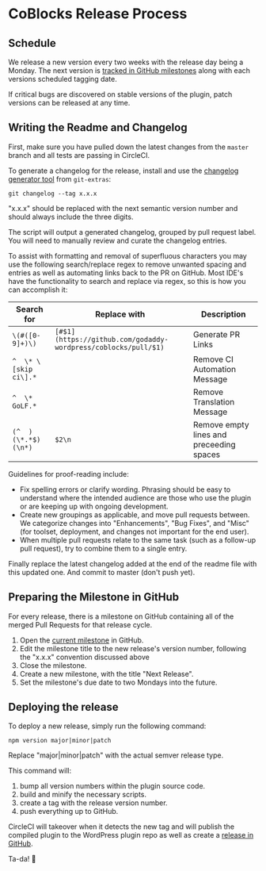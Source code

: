 # CoBlocks Release Process

## Schedule

We release a new version every two weeks with the release day being a Monday. The next version is [tracked in GitHub milestones](https://github.com/godaddy-wordpress/coblocks/milestones) along with each versions scheduled tagging date.

If critical bugs are discovered on stable versions of the plugin, patch versions can be released at any time.

## Writing the Readme and Changelog

First, make sure you have pulled down the latest changes from the `master` branch and all tests are passing in CircleCI.

To generate a changelog for the release, install and use the [changelog generator tool](https://github.com/tj/git-extras/blob/master/Installation.md) from `git-extras`:

```
git changelog --tag x.x.x
```

"x.x.x" should be replaced with the next semantic version number and should always include the three digits.

The script will output a generated changelog, grouped by pull request label. You will need to manually review and curate the changelog entries.

To assist with formatting and removal of superfluous characters you may use the following search/replace regex to remove unwanted spacing and entries as well as automating links back to the PR on GitHub. Most IDE's have the functionality to search and replace via regex, so this is how you can accomplish it:

| Search for     | Replace with | Description
| ----------- | ----------- | ----------- |
| `\(#([0-9]+)\)` | `[#$1](https://github.com/godaddy-wordpress/coblocks/pull/$1)` | Generate PR Links
| `^  \* \[skip ci\].*` | | Remove CI Automation Message |
| `^  \* GoLF.*` | | Remove Translation Message |
| `(^  )(\*.*$)(\n*)`| `$2\n` | Remove empty lines and preceeding spaces |


Guidelines for proof-reading include:

- Fix spelling errors or clarify wording. Phrasing should be easy to understand where the intended audience are those who use the plugin or are keeping up with ongoing development.
- Create new groupings as applicable, and move pull requests between. We categorize changes into "Enhancements", "Bug Fixes", and "Misc" (for toolset, deployment, and changes not important for the end user).
- When multiple pull requests relate to the same task (such as a follow-up pull request), try to combine them to a single entry.

Finally replace the latest changelog added at the end of the readme file with this updated one. And commit to master (don't push yet).

## Preparing the Milestone in GitHub

For every release, there is a milestone on GitHub containing all of the merged Pull Requests for that release cycle. 

1. Open the [current milestone](https://github.com/godaddy-wordpress/coblocks/milestones) in GitHub.
2. Edit the milestone title to the new release's version number, following the "x.x.x" convention discussed above
3. Close the milestone.
4. Create a new milestone, with the title "Next Release".
5. Set the milestone's due date to two Mondays into the future.

## Deploying the release

To deploy a new release, simply run the following command:

```
npm version major|minor|patch
```

Replace "major|minor|patch" with the actual semver release type.

This command will:

1. bump all version numbers within the plugin source code.
2. build and minify the necessary scripts.
3. create a tag with the release version number.
4. push everything up to GitHub.

CircleCI will takeover when it detects the new tag and will publish the compiled plugin to the WordPress plugin repo as well as create a [release in GitHub](https://github.com/godaddy-wordpress/coblocks/releases).

Ta-da! 🎉
